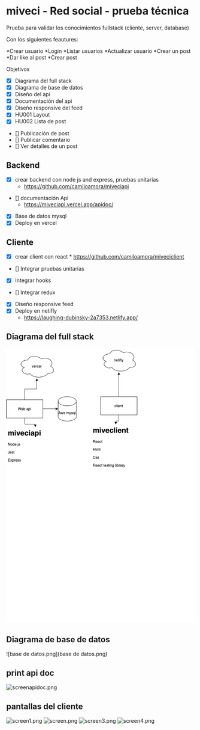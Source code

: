 # miveci - Red social - prueba técnica

Prueba para validar los conocimientos fullstack (cliente, server, database)

Con los siguientes feautures:

*Crear usuario
*Login
*Listar usuarios
*Actualizar usuario
*Crear un post
*Dar like al post
*Crear post

Objetivos

* [x] Diagrama del full stack
* [x] Diagrama de base de datos
* [x] Diseño del api
* [x] Documentaciòn del api
* [x] Diseño responsive del feed
* [x] HU001 Layout
* [x] HU002 Lista de post
* [] Publicaciòn de post
* [] Publicar comentario
* [] Ver detalles de un post


## Backend
* [x] crear backend con node js and express, pruebas unitarias 
    * https://github.com/camiloamora/miveciapi
* [] documentación Api
    * https://miveciapi.vercel.app/apidoc/
* [x] Base de datos mysql
* [x] Deploy en vercel

## Cliente
* [x] crear client con react 
      * https://github.com/camiloamora/miveciclient
* [] Integrar pruebas unitarias
* [x] Integrar hooks
* [] Integrar redux
* [x] Diseño responsive feed
* [x] Deploy en netifly
    * https://laughing-dubinsky-2a7353.netlify.app/


## Diagrama del full stack

   ![architecture.drawio.png](architecture.drawio.png)
   
## Diagrama de base de datos
   ![base de datos.png](base de datos.png)
   
## print api doc
 ![screenapidoc.png](screenapidoc)
 
## pantallas del cliente
![screen1.png](screen1)
![screen.png](screen2)
![screen3.png](screen3)
![screen4.png](screen4)
